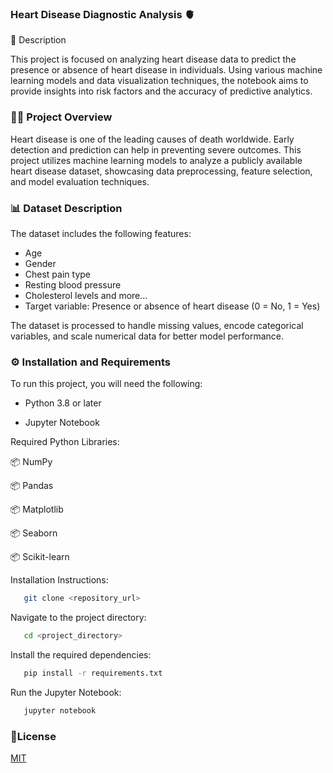 
### Heart Disease Diagnostic Analysis 🫀

📜 Description

This project is focused on analyzing heart disease data to predict the presence or absence of heart disease in individuals. Using various machine learning models and data visualization techniques, the notebook aims to provide insights into risk factors and the accuracy of predictive analytics.

### 🧑‍💻 Project Overview

Heart disease is one of the leading causes of death worldwide. Early detection and prediction can help in preventing severe outcomes. This project utilizes machine learning models to analyze a publicly available heart disease dataset, showcasing data preprocessing, feature selection, and model evaluation techniques.

### 📊 Dataset Description

The dataset includes the following features:

- Age
- Gender
- Chest pain type
- Resting blood pressure
- Cholesterol levels
  and more...
- Target variable: Presence or absence of heart disease (0 = No, 1 = Yes)

The dataset is processed to handle missing values, encode categorical variables, and scale numerical data for better model performance.

### ⚙️ Installation and Requirements

To run this project, you will need the following:

- Python 3.8 or later

- Jupyter Notebook

Required Python Libraries:

📦 NumPy

📦 Pandas

📦 Matplotlib

📦 Seaborn

📦 Scikit-learn


Installation Instructions:

```bash
   git clone <repository_url>
```
Navigate to the project directory:

```bash
   cd <project_directory>
```   
Install the required dependencies:

```bash
   pip install -r requirements.txt
```
Run the Jupyter Notebook:

```bash
   jupyter notebook
```



### 📑License

[MIT](https://choosealicense.com/licenses/mit/)

